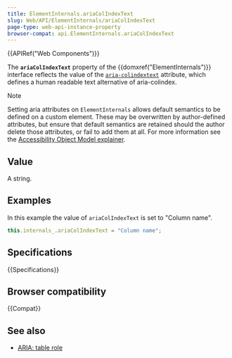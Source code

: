 ```yaml
---
title: ElementInternals.ariaColIndexText
slug: Web/API/ElementInternals/ariaColIndexText
page-type: web-api-instance-property
browser-compat: api.ElementInternals.ariaColIndexText
---
```


{{APIRef("Web Components")}}

The **`ariaColIndexText`** property of the {{domxref("ElementInternals")}} interface reflects the value of the [`aria-colindextext`](/en-US/docs/Web/Accessibility/ARIA/Reference/Attributes/aria-colindextext) attribute, which defines a human readable text alternative of aria-colindex.

> [!NOTE]
> Setting aria attributes on `ElementInternals` allows default semantics to be defined on a custom element. These may be overwritten by author-defined attributes, but ensure that default semantics are retained should the author delete those attributes, or fail to add them at all. For more information see the [Accessibility Object Model explainer](https://wicg.github.io/aom/explainer.html#default-semantics-for-custom-elements-via-the-elementinternals-object).

## Value

A string.

## Examples

In this example the value of `ariaColIndexText` is set to "Column name".

```js
this.internals_.ariaColIndexText = "Column name";
```

## Specifications

{{Specifications}}

## Browser compatibility

{{Compat}}

## See also

- [ARIA: table role](/en-US/docs/Web/Accessibility/ARIA/Roles/table_role)
